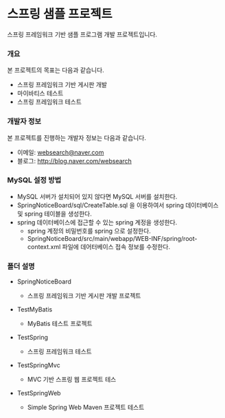 # 스프링 샘플 프로젝트
스프링 프레임워크 기반 샘플 프로그램 개발 프로젝트입니다.

### 개요
본 프로젝트의 목표는 다음과 같습니다.

* 스프링 프레임워크 기반 게시판 개발
* 마이바티스 테스트
* 스프링 프레임워크 테스트

### 개발자 정보
본 프로젝트를 진행하는 개발자 정보는 다음과 같습니다.

* 이메일: websearch@naver.com
* 블로그: http://blog.naver.com/websearch

### MySQL 설정 방법

* MySQL 서버가 설치되어 있지 않다면 MySQL 서버를 설치한다.
* SpringNoticeBoard/sql/CreateTable.sql 을 이용하여서 spring 데이터베이스 및 spring 테이블을 생성한다.
* spring 데이터베이스에 접근할 수 있는 spring 계정을 생성한다.
  * spring 계정의 비밀번호를 spring 으로 설정한다.
  * SpringNoticeBoard/src/main/webapp/WEB-INF/spring/root-context.xml 파일에 데어터베이스 접속 정보를 수정한다.

### 폴더 설명

* SpringNoticeBoard
  * 스프링 프레임워크 기반 게시판 개발 프로젝트

* TestMyBatis
  * MyBatis 테스트 프로젝트

* TestSpring
  * 스프링 프레임워크 테스트

* TestSpringMvc
  * MVC 기반 스프링 웹 프로젝트 테스

* TestSpringWeb
  * Simple Spring Web Maven 프로젝트 테스트


